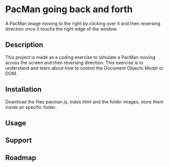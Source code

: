 # PacMan going back and forth
A PacMan image moving to the right by clicking over it and then reversing direction once it touchs the right edge of the window.
## Description

<p>This project is made as a coding exercise to simulate a PacMan moving across the screen and then reversing direction. This exercise is to understand and learn about how to control the Document Objecto Model or DOM.  </p>

## Installation

<p>Download the files pacman.js, index.html and the folder images, store them inside an specific folder.</p>

## Usage

## Support

## Roadmap

